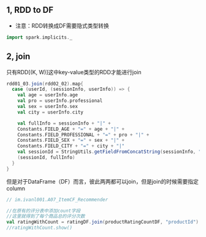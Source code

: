 ## 1, RDD  to DF

* 注意：RDD转换成DF需要隐式类型转换

```scala
import spark.implicits._
```



## 2, join

只有RDD[(K, W)]这中key-value类型的RDD才能进行join

```scala
rdd01_03.join(rdd02_02).map{
  case (userId, (sessionInfo, userInfo)) => {
    val age = userInfo.age
    val pro = userInfo.professional
    val sex = userInfo.sex
    val city = userInfo.city

    val fullInfo = sessionInfo + "|" +
    Constants.FIELD_AGE + "=" + age + "|" +
    Constants.FIELD_PROFESSIONAL + "=" + pro + "|" +
    Constants.FIELD_SEX + "=" + sex + "|" +
    Constants.FIELD_CITY + "=" + city + "|"
    val sessionId = StringUtils.getFieldFromConcatString(sessionInfo, "\\|", Constants.FIELD_SESSION_ID)
    (sessionId, fullInfo)
  }
}
```



但是对于DataFrame（DF）而言，彼此两两都可以join，但是join的时候需要指定column

```scala
// im.ivanl001.A07_ItemCF_Recommender

//在原有的评分表中添加count字段
//这里就得到了每个商品总的评分次数
val ratingWithCount = ratingDF.join(productRatingCountDF, "productId")
//ratingWithCount.show()
```

